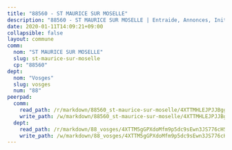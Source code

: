 ```yaml
---
title: "88560 - ST MAURICE SUR MOSELLE"
description: "88560 - ST MAURICE SUR MOSELLE | Entraide, Annonces, Initiatives"
date: 2020-01-11T14:09:21+09:00
collapsible: false
layout: commune
comm:
  nom: "ST MAURICE SUR MOSELLE"
  slug: st-maurice-sur-moselle
  cp: "88560"
dept:
  nom: "Vosges"
  slug: vosges
  num: "88"
peerpad:
  comm:
    read_path: /r/markdown/88560_st-maurice-sur-moselle/4XTTMHLEJPJJBggURYKq6pzRkh7KKphbPeUG57Rj1zhVJrfiS
    write_path: /w/markdown/88560_st-maurice-sur-moselle/4XTTMHLEJPJJBggURYKq6pzRkh7KKphbPeUG57Rj1zhVJrfiS-K3TgU7hP5Te4f7QaSxPgCNg5Mv2ANoFQgfv9LHu1YuVS1kczNnaUCGZTn8jL6NAsukcJ43R6LGE6K1mVLeUMZ3hZNjjAFcQn91cgxCAkZkEnqQY9L2sfTvwPzQUn5dCDrH62j4DG
  dept:
    read_path: /r/markdown/88_vosges/4XTTM5gGPXdoMfm9p5dc9sEwn3JS776cHSw64JYpD4AKnKgyh
    write_path: /w/markdown/88_vosges/4XTTM5gGPXdoMfm9p5dc9sEwn3JS776cHSw64JYpD4AKnKgyh-K3TgUjEFywcTUHQwfrd2vcZqhoXLakdoQGFv4iriv1FKkvQkBsudnBxafkQDfPcxTDRHN5T6bYyganuvcakuKenYoB5mPLKqUBjNMwpn75GQVixUmzXGkneDufRSqDthC8iyXi1Z
---
```



